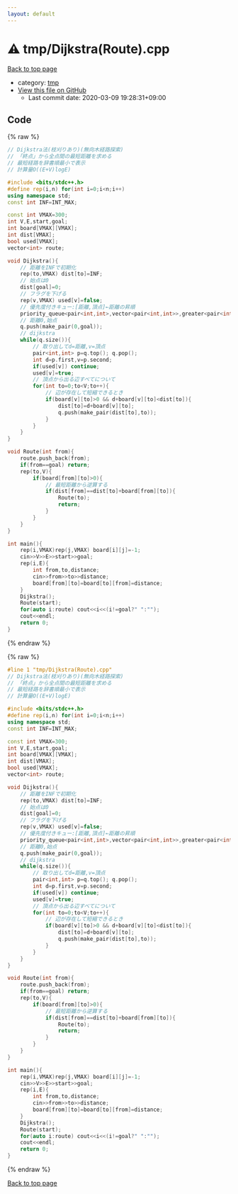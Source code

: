 ```yaml
---
layout: default
---
```


<!-- mathjax config similar to math.stackexchange -->
<script type="text/javascript" async
  src="https://cdnjs.cloudflare.com/ajax/libs/mathjax/2.7.5/MathJax.js?config=TeX-MML-AM_CHTML">
</script>
<script type="text/x-mathjax-config">
  MathJax.Hub.Config({
    TeX: { equationNumbers: { autoNumber: "AMS" }},
    tex2jax: {
      inlineMath: [ ['$','$'] ],
      processEscapes: true
    },
    "HTML-CSS": { matchFontHeight: false },
    displayAlign: "left",
    displayIndent: "2em"
  });
</script>

<script type="text/javascript" src="https://cdnjs.cloudflare.com/ajax/libs/jquery/3.4.1/jquery.min.js"></script>
<script src="https://cdn.jsdelivr.net/npm/jquery-balloon-js@1.1.2/jquery.balloon.min.js" integrity="sha256-ZEYs9VrgAeNuPvs15E39OsyOJaIkXEEt10fzxJ20+2I=" crossorigin="anonymous"></script>
<script type="text/javascript" src="../../assets/js/copy-button.js"></script>
<link rel="stylesheet" href="../../assets/css/copy-button.css" />


# :warning: tmp/Dijkstra(Route).cpp

<a href="../../index.html">Back to top page</a>

* category: <a href="../../index.html#fa816edb83e95bf0c8da580bdfd491ef">tmp</a>
* <a href="{{ site.github.repository_url }}/blob/master/tmp/Dijkstra(Route).cpp">View this file on GitHub</a>
    - Last commit date: 2020-03-09 19:28:31+09:00




## Code

<a id="unbundled"></a>
{% raw %}
```cpp
// Dijkstra法(枝刈りあり)(無向木経路探索)
// 「終点」から全点間の最短距離を求める
// 最短経路を辞書順最小で表示
// 計算量O((E+V)logE)

#include <bits/stdc++.h>
#define rep(i,n) for(int i=0;i<n;i++)
using namespace std;
const int INF=INT_MAX;

const int VMAX=300;
int V,E,start,goal;
int board[VMAX][VMAX];
int dist[VMAX];
bool used[VMAX];
vector<int> route;

void Dijkstra(){
    // 距離をINFで初期化
    rep(to,VMAX) dist[to]=INF;
    // 始点は0
    dist[goal]=0;
    // フラグを下げる
    rep(v,VMAX) used[v]=false;
    // 優先度付きキュー:[距離,頂点]←距離の昇順
    priority_queue<pair<int,int>,vector<pair<int,int>>,greater<pair<int,int>>> q;
    // 距離0,始点
    q.push(make_pair(0,goal));
    // dijkstra
    while(q.size()){
        // 取り出してd=距離,v=頂点
        pair<int,int> p=q.top(); q.pop();
        int d=p.first,v=p.second;
        if(used[v]) continue;
        used[v]=true;
        // 頂点から出る辺すべてについて
        for(int to=0;to<V;to++){
            // 辺が存在して短縮できるとき
            if(board[v][to]>0 && d+board[v][to]<dist[to]){
                dist[to]=d+board[v][to];
                q.push(make_pair(dist[to],to));
            }
        }
    }
}

void Route(int from){
    route.push_back(from);
    if(from==goal) return;
    rep(to,V){
        if(board[from][to]>0){
            // 最短距離から逆算する
            if(dist[from]==dist[to]+board[from][to]){
                Route(to);
                return;
            }
        }
    }
}

int main(){
    rep(i,VMAX)rep(j,VMAX) board[i][j]=-1;
    cin>>V>>E>>start>>goal;
    rep(i,E){
        int from,to,distance;
        cin>>from>>to>>distance;
        board[from][to]=board[to][from]=distance;
    }
    Dijkstra();
    Route(start);
    for(auto i:route) cout<<i<<(i!=goal?" ":"");
    cout<<endl;
    return 0;
}

```
{% endraw %}

<a id="bundled"></a>
{% raw %}
```cpp
#line 1 "tmp/Dijkstra(Route).cpp"
// Dijkstra法(枝刈りあり)(無向木経路探索)
// 「終点」から全点間の最短距離を求める
// 最短経路を辞書順最小で表示
// 計算量O((E+V)logE)

#include <bits/stdc++.h>
#define rep(i,n) for(int i=0;i<n;i++)
using namespace std;
const int INF=INT_MAX;

const int VMAX=300;
int V,E,start,goal;
int board[VMAX][VMAX];
int dist[VMAX];
bool used[VMAX];
vector<int> route;

void Dijkstra(){
    // 距離をINFで初期化
    rep(to,VMAX) dist[to]=INF;
    // 始点は0
    dist[goal]=0;
    // フラグを下げる
    rep(v,VMAX) used[v]=false;
    // 優先度付きキュー:[距離,頂点]←距離の昇順
    priority_queue<pair<int,int>,vector<pair<int,int>>,greater<pair<int,int>>> q;
    // 距離0,始点
    q.push(make_pair(0,goal));
    // dijkstra
    while(q.size()){
        // 取り出してd=距離,v=頂点
        pair<int,int> p=q.top(); q.pop();
        int d=p.first,v=p.second;
        if(used[v]) continue;
        used[v]=true;
        // 頂点から出る辺すべてについて
        for(int to=0;to<V;to++){
            // 辺が存在して短縮できるとき
            if(board[v][to]>0 && d+board[v][to]<dist[to]){
                dist[to]=d+board[v][to];
                q.push(make_pair(dist[to],to));
            }
        }
    }
}

void Route(int from){
    route.push_back(from);
    if(from==goal) return;
    rep(to,V){
        if(board[from][to]>0){
            // 最短距離から逆算する
            if(dist[from]==dist[to]+board[from][to]){
                Route(to);
                return;
            }
        }
    }
}

int main(){
    rep(i,VMAX)rep(j,VMAX) board[i][j]=-1;
    cin>>V>>E>>start>>goal;
    rep(i,E){
        int from,to,distance;
        cin>>from>>to>>distance;
        board[from][to]=board[to][from]=distance;
    }
    Dijkstra();
    Route(start);
    for(auto i:route) cout<<i<<(i!=goal?" ":"");
    cout<<endl;
    return 0;
}

```
{% endraw %}

<a href="../../index.html">Back to top page</a>

